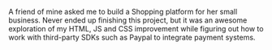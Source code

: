 A friend of mine asked me to build a Shopping platform for her small business. Never ended up finishing this project, but it was an awesome exploration of my HTML, JS and CSS improvement while figuring out how to work with third-party SDKs such as Paypal to integrate payment systems.
